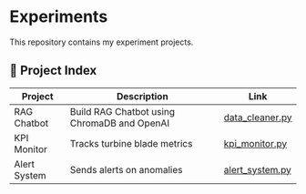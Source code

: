 # Experiments
This repository contains my experiment projects.

## 📂 Project Index

| Project       | Description                     | Link                                      |
|---------------|---------------------------------|-------------------------------------------|
| RAG Chatbot   | Build RAG Chatbot using ChromaDB and OpenAI | [data_cleaner.py](./scripts/data_cleaner.py) |
| KPI Monitor   | Tracks turbine blade metrics    | [kpi_monitor.py](./dashboards/kpi_monitor.py) |
| Alert System  | Sends alerts on anomalies       | [alert_system.py](./utils/alert_system.py) |

